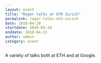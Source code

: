 ```yaml
---
layout: event
title: "Roger talks at ETH Zurich"
permalink: roger-talks-eth-zurich
date: 2010-04-20
startdate: 2010-04-20
enddate: 2010-04-21
author: admin
category: event
---
```


A variety of talks both at ETH and at Google.


